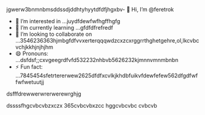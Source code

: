 jgwerw3bnmnbmsddssdjddhtyhyytdfdfjhgxbv- 👋 Hi, I’m @feretrok
- 👀 I’m interested in ...juydfdewfwfhgffhgfg
- 🌱 I’m currently learning ...gfdfdfrefredf
- 💞️ I’m looking to collaborate on ...3546236363hjmbgfdfvvxerterqqqwdzcxzcxrggrrthghetgehre,ol,lkcvbcvchjkkhjnjhjhm
- 😄 Pronouns: ...dsfdsf;;cxvgeegrdfvfd532232nhbvb5626232kjmnnvmnmbnbn
- ⚡ Fun fact: ...7845454sfetrtererwew2625dfdfxcvlkjkhdbfuikvfdewfefew562dfgdfwffwfwetuutjj
<!---2fdguydsfsdfsdfvdfdsdsfile) appears on your GitHub profile.gfffwfeewfwedbvvvvhdggdffd
You can click the Preview link to take a look at your changes.53zxsd666996rtytyrfdgdfgdfasasfswfefewwtdfgfdfgdf
--->dsfffdrewwerwrerwerewrghjg
dssssfhgcvbcvbzxczx
365cvbcvbxzcc
hggcvbcvbc
cvbcvb
